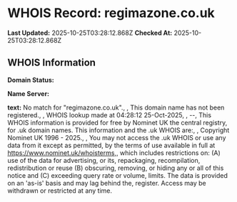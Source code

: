 # WHOIS Record: regimazone.co.uk

**Last Updated:** 2025-10-25T03:28:12.868Z
**Checked At:** 2025-10-25T03:28:12.868Z

## WHOIS Information

**Domain Status:** 

**Name Server:** 

**text:** No match for "regimazone.co.uk"., , This domain name has not been registered., , WHOIS lookup made at 04:28:12 25-Oct-2025, , --, This WHOIS information is provided for free by Nominet UK the central registry, for .uk domain names. This information and the .uk WHOIS are:, , Copyright Nominet UK 1996 - 2025., , You may not access the .uk WHOIS or use any data from it except as permitted, by the terms of use available in full at https://www.nominet.uk/whoisterms,, which includes restrictions on: (A) use of the data for advertising, or its, repackaging, recompilation, redistribution or reuse (B) obscuring, removing, or hiding any or all of this notice and (C) exceeding query rate or volume, limits. The data is provided on an 'as-is' basis and may lag behind the, register. Access may be withdrawn or restricted at any time.


